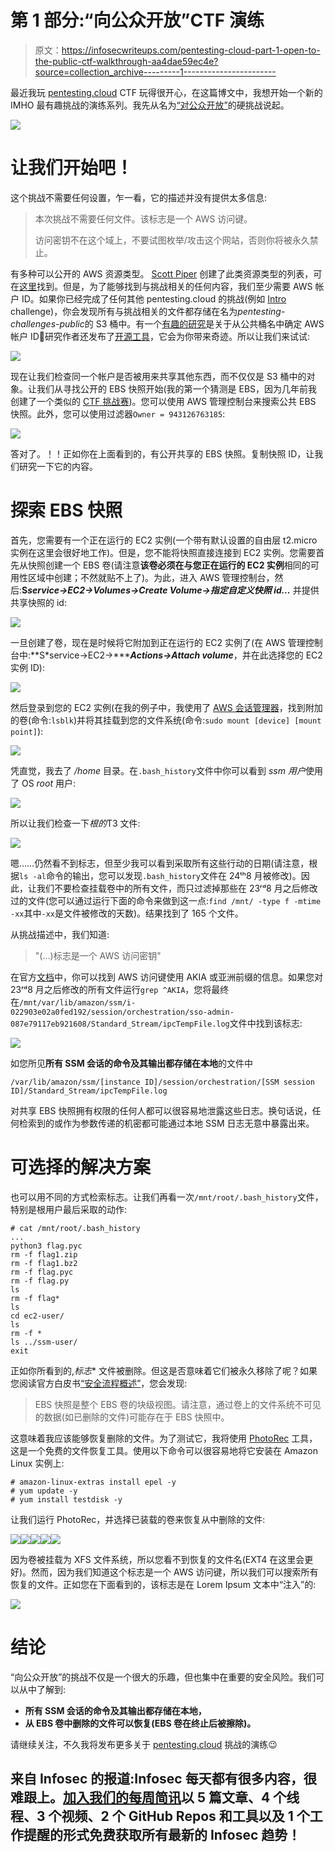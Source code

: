 # 第 1 部分:“向公众开放”CTF 演练

> 原文：<https://infosecwriteups.com/pentesting-cloud-part-1-open-to-the-public-ctf-walkthrough-aa4dae59ec4e?source=collection_archive---------1----------------------->

最近我玩 [pentesting.cloud](https://pentesting.cloud/) CTF 玩得很开心，在这篇博文中，我想开始一个新的 IMHO 最有趣挑战的演练系列。我先从名为[“对公众开放”](https://pentesting.cloud/challenge/open-to-the-public/)的硬挑战说起。

![](img/17c0e4d4ad61b6a49366e5d1124274dc.png)

# 让我们开始吧！

这个挑战不需要任何设置，乍一看，它的描述并没有提供太多信息:

> 本次挑战不需要任何文件。该标志是一个 AWS 访问键。
> 
> 访问密钥不在这个域上，不要试图枚举/攻击这个网站，否则你将被永久禁止。

有多种可以公开的 AWS 资源类型。 [Scott Piper](https://twitter.com/0xdabbad00) 创建了此类资源类型的列表，可在[这里](https://github.com/SummitRoute/aws_exposable_resources)找到。但是，为了能够找到与挑战相关的任何内容，我们至少需要 AWS 帐户 ID。如果你已经完成了任何其他 pentesting.cloud 的挑战(例如 [Intro](https://pentesting.cloud/challenge/intro-the-first-challenge/) challenge)，你会发现所有与挑战相关的文件都存储在名为*pentesting-challenges-public*的 S3 桶中。有一个[有趣的研究](https://cloudar.be/awsblog/finding-the-account-id-of-any-public-s3-bucket/)是关于从公共桶名中确定 AWS 帐户 ID🤯研究作者还发布了[开源工具](https://github.com/WeAreCloudar/s3-account-search)，它会为你带来奇迹。所以让我们来试试:

![](img/bd4862ce4fe9384ff1ccb1e509e00e93.png)

现在让我们检查同一个帐户是否被用来共享其他东西，而不仅仅是 S3 桶中的对象。让我们从寻找公开的 EBS 快照开始(我的第一个猜测是 EBS，因为几年前我创建了一个类似的 [CTF 挑战赛](https://medium.com/securing/krkanalytica-challenge-demystified-1c6477839e76))。您可以使用 AWS 管理控制台来搜索公共 EBS 快照。此外，您可以使用过滤器`Owner = 943126763185`:

![](img/a21aaa3d6c0fa2a6d91ac0b55e3e6cff.png)

答对了。！！正如你在上面看到的，有公开共享的 EBS 快照。复制快照 ID，让我们研究一下它的内容。

# 探索 EBS 快照

首先，您需要有一个正在运行的 EC2 实例(一个带有默认设置的自由层 t2.micro 实例在这里会很好地工作)。但是，您不能将快照直接连接到 EC2 实例。您需要首先从快照创建一个 EBS 卷(请注意**该卷必须在与您正在运行的 EC2 实例**相同的可用性区域中创建；不然就贴不上了)。为此，进入 AWS 管理控制台，然后:**S*service->EC2->Volumes->Create Volume->指定自定义快照 id…*** 并提供共享快照的 id:

![](img/dc0614ea11ebefce25e0302cf53758fa.png)

一旦创建了卷，现在是时候将它附加到正在运行的 EC2 实例了(在 AWS 管理控制台中:**S*service->EC2->******Actions->Attach volume***，并在此选择您的 EC2 实例 ID):

![](img/f732929dabf0f9dd2c4bbf09d86635e7.png)

然后登录到您的 EC2 实例(在我的例子中，我使用了 [AWS 会话管理器](https://docs.aws.amazon.com/AWSEC2/latest/UserGuide/session-manager.html)，找到附加的卷(命令:`lsblk`)并将其挂载到您的文件系统(命令:`sudo mount [device] [mount point]`):

![](img/2ba6397e5217157296ca3ff5c7f83677.png)

凭直觉，我去了 */home* 目录。在`.bash_history`文件中你可以看到 *ssm 用户*使用了 OS *root* 用户:

![](img/d5e145b43e9ff22af11f17eab8474cf2.png)

所以让我们检查一下*根的*T3 文件:

![](img/46ab60fe0725650aa63cdc353f8e3503.png)

嗯……仍然看不到标志，但至少我可以看到采取所有这些行动的日期(请注意，根据`ls -al`命令的输出，您可以发现`.bash_history`文件在 24ᵗʰ8 月被修改)。因此，让我们不要检查挂载卷中的所有文件，而只过滤掉那些在 23ʳᵈ8 月之后修改过的文件(您可以通过运行下面的命令来做到这一点:`find /mnt/ -type f -mtime -xx`其中`-xx`是文件被修改的天数)。结果找到了 165 个文件。

从挑战描述中，我们知道:

> "(…)标志是一个 AWS 访问密钥"

在官方[文档](https://docs.aws.amazon.com/IAM/latest/UserGuide/reference_identifiers.html#identifiers-prefixes)中，你可以找到 AWS 访问键使用 AKIA 或亚洲前缀的信息。如果您对 23ʳᵈ8 月之后修改的所有文件运行`grep ^AKIA`，您将最终在`/mnt/var/lib/amazon/ssm/i-022903e02a0fed192/session/orchestration/sso-admin-087e79117eb921608/Standard_Stream/ipcTempFile.log`文件中找到该标志:

![](img/2e34feee3d4641208df4cf0d4fb7bdc8.png)

如您所见**所有 SSM 会话的命令及其输出都存储在本地**的文件中

`/var/lib/amazon/ssm/[instance ID]/session/orchestration/[SSM session ID]/Standard_Stream/ipcTempFile.log`

对共享 EBS 快照拥有权限的任何人都可以很容易地泄露这些日志。换句话说，任何检索到的或作为参数传递的机密都可能通过本地 SSM 日志无意中暴露出来。

# 可选择的解决方案

也可以用不同的方式检索标志。让我们再看一次`/mnt/root/.bash_history`文件，特别是根用户最后采取的动作:

```
# cat /mnt/root/.bash_history
...
python3 flag.pyc
rm -f flag1.zip
rm -f flag1.bz2
rm -f flag.pyc
rm -f flag.py
ls
rm -f flag*
ls
cd ec2-user/
ls
rm -f *
ls ../ssm-user/
exit
```

正如你所看到的,*标志** 文件被删除。但这是否意味着它们被永久移除了呢？如果您阅读官方白皮书[“安全流程概述”](https://d0.awsstatic.com/whitepapers/aws-security-whitepaper.pdf)，您会发现:

> EBS 快照是整个 EBS 卷的块级视图。请注意，通过卷上的文件系统不可见的数据(如已删除的文件)可能存在于 EBS 快照中。

这意味着我应该能够恢复删除的文件。为了测试它，我将使用 [PhotoRec](https://www.cgsecurity.org/wiki/TestDisk_Download) 工具，这是一个免费的文件恢复工具。使用以下命令可以很容易地将它安装在 Amazon Linux 实例上:

```
# amazon-linux-extras install epel -y
# yum update -y
# yum install testdisk -y
```

让我们运行 PhotoRec，并选择已装载的卷来恢复从中删除的文件:

![](img/7c0ab0cafb3dc6d57c98c13a3b2410e8.png)![](img/7993c7fdaecd21a72fae6518b010d5fe.png)![](img/2ca89fd5657db204be56c8528c247759.png)![](img/99b329d9ccd87fac7ebfed3b10f6f2d1.png)![](img/17d05d7d4371fbf0f095f3698c70c2a4.png)

因为卷被挂载为 XFS 文件系统，所以您看不到恢复的文件名(EXT4 在这里会更好)。然而，因为我们知道这个标志是一个 AWS 访问键，所以我们可以搜索所有恢复的文件。正如您在下面看到的，该标志是在 Lorem Ipsum 文本中“注入”的:

![](img/bd584a05e6505a38d16804d72dd2f194.png)

# 结论

“向公众开放”的挑战不仅是一个很大的乐趣，但也集中在重要的安全风险。我们可以从中了解到:

*   **所有 SSM 会话的命令及其输出都存储在本地，**
*   **从 EBS 卷中删除的文件可以恢复(EBS 卷在终止后被擦除)。**

请继续关注，不久我将发布更多关于 [pentesting.cloud](https://pentesting.cloud/) 挑战的演练😉

## 来自 Infosec 的报道:Infosec 每天都有很多内容，很难跟上。[加入我们的每周简讯](https://weekly.infosecwriteups.com/)以 5 篇文章、4 个线程、3 个视频、2 个 GitHub Repos 和工具以及 1 个工作提醒的形式免费获取所有最新的 Infosec 趋势！